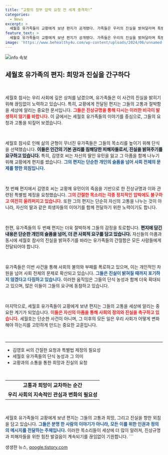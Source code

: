 ```yaml
---
title: “교황의 정부 압박 요청 전 세계 충격파!”
categories:
  - News
excerpt: >
  세월호 유가족들이 교황에게 보낸 편지가 공개됐다. 가족들은 우리의 진실을 밝혀달라며 특별법 제정과 진상 규명을 요구하며 단식 중이라고 호소했다. 이 편지는 참사의 아픔과 부당함을 고백하며, 힘없는 자들의 목소리를 전하고 있다.
feature_text: >
  세월호 유가족들이 교황에게 보낸 편지가 공개됐다. 가족들은 우리의 진실을 밝혀달라며 특별법 제정과 진상 규명을 요구하며 단식 중이라고 호소했다. 이 편지는 참사의 아픔과 부당함을 고백하며, 힘없는 자들의 목소리를 전하고 있다.
image: 'https://www.behealthy4u.com/wp-content/uploads/2024/06/unnamed-file.png'
---
```


<p><img src="https://www.behealthy4u.com/wp-content/uploads/2024/06/unnamed-file.png" alt="info 속보" /></p>



<h2 data-ke-size="size26">세월호 유가족의 편지: 희망과 진실을 간구하다</h2>

<p data-ke-size="size16">&nbsp;</p>

<p>세월호 참사는 우리 사회에 깊은 상처를 남겼으며, 유가족들은 이 사건의 진실을 밝히기 위해 끊임없이 노력하고 있습니다. 특히, 교황에게 전달된 편지는 그들의 고통과 절박함을 세상에 알리는 중요한 문서입니다. <b><span style="color: #ee2323;">그들은 진상규명을 통해 다시는 이러한 비극이 발생하지 않기를 바랍니다.</span></b> 이 글에서는 세월호 유가족들의 이야기를 중심으로, 그들의 요청과 고통을 되짚어 보겠습니다.</p>

<p data-ke-size="size16">&nbsp;</p>

<p>세월호 참사로 인해 삶의 균형이 무너진 유가족들은 그들의 목소리를 높이기 위해 단식을 선택했습니다. <b><span style="background-color: #21538527;">이들은 인간의 기본 권리를 침해당한 피해자들로서, 진실을 밝혀주기를 요구하고 있습니다.</span></b> 특히, 김영호 씨는 자신의 딸인 유민을 잃고 그 아픔을 함께 나누기 위해 교황에게 편지를 썼습니다. <b><span style="color: #1a5490;">그의 편지는 단순한 개인의 슬픔을 넘어 사회 전체의 문제를 향한 외침입니다.</span></b></p>

<p data-ke-size="size16">&nbsp;</p>

<p>첫 번째 편지에서 김영호 씨는 교황께 유민이의 죽음을 기반으로 한 진상규명과 이와 관련된 특별법 제정을 요청했습니다. <b><span style="color: #ee2323;">그의 간절한 목소리는 각종 정치적인 압박에도 불구하고 여전히 울려퍼지고 있습니다.</span></b> 또한 그의 편지는 단순히 자신의 고통을 나누는 것이 아니라, 자신의 딸과 같은 희생자들의 이야기를 함께 전달하기 위한 노력이기도 합니다.</p>

<p data-ke-size="size16">&nbsp;</p>

<p>한편, 유가족들의 두 번째 편지는 더욱 절박하게 그들의 감정을 토로합니다. <b><span style="background-color: #21538527;">편지에 담긴 내용은 단순한 개인의 슬픔을 넘어, 더 큰 사회적 요구를 담고 있습니다.</span></b> 자신들의 아픔과 동시에 세월호 참사의 진실을 밝혀주기를 바라는 유가족들의 간절함은 모든 사람들에게 전달되어야 합니다.</p>

<p data-ke-size="size16">&nbsp;</p>

<p>유가족들은 이번 사건을 통해 사회의 불의와 부패를 폭로하고 있으며, 이는 개인적인 차원을 넘어 사회 전체의 문제로 확산되고 있습니다. <b><span style="color: #1a5490;">그들은 진실이 밝혀질 때까지 포기하지 않겠다고 다짐하고 있습니다.</span></b> 이러한 움직임은 그들의 단식 농성과 함께 더욱 확대되고 있으며, 많은 이들이 그들의 요구에 동참하고 있습니다.</p>

<p data-ke-size="size16">&nbsp;</p>

<p>마지막으로, 세월호 유가족들이 교황에게 보낸 편지는 그들의 고통을 세상에 알리는 중요한 계기가 되었습니다. <b><span style="color: #ee2323;">이들은 자신의 아픔을 통해 사회의 정의와 진실을 촉구하고 있습니다.</span></b> 세월호는 단순한 사건이 아니며, 그 이후의 모든 일은 우리 사회가 어떻게 변화해야 하는지를 고민하게 만드는 중요한 교훈입니다.</p>

<p data-ke-size="size16">&nbsp;</p>

<hr>

<ul>
  <li>김영호 씨의 간절한 요청과 특별법 제정의 필요성</li>
  <li>세월호 유가족들의 단식 농성과 그 의미</li>
  <li>교황과의 소통을 통한 희망과 진실의 요청</li>
</ul>

<p data-ke-size="size16">&nbsp;</p>

<table style="width:100%">
  <tr>
    <td style="text-align: center; height: 17px;"><b>고통과 희망이 교차하는 순간</b></td>
  </tr>
  <tr>
    <td style="text-align: center; height: 17px;"><b>우리 사회의 지속적인 관심과 변화의 필요성</b></td>
  </tr>
</table>

<p data-ke-size="size16">&nbsp;</p>

<p>세월호 유가족들이 교황에게 보낸 편지는 그들의 고통과 희망, 그리고 진실을 향한 외침을 담고 있습니다. <b><span style="color: #1a5490;">그들은 분명 한 사람의 이야기가 아니라, 모든 이를 위한 인권과 정의의 메시지를 전달하는 주체입니다.</span></b> 이러한 목소리들이 세상에 더 많이 알려져, 진상규명과 피해자들을 위한 힘찬 발걸음이 계속되기를 끊임없이 기원합니다.
```</p>
생생한 뉴스, <a href="https://qoogle.tistory.com" rel="dofollow">qoogle.tistory.com</a>


